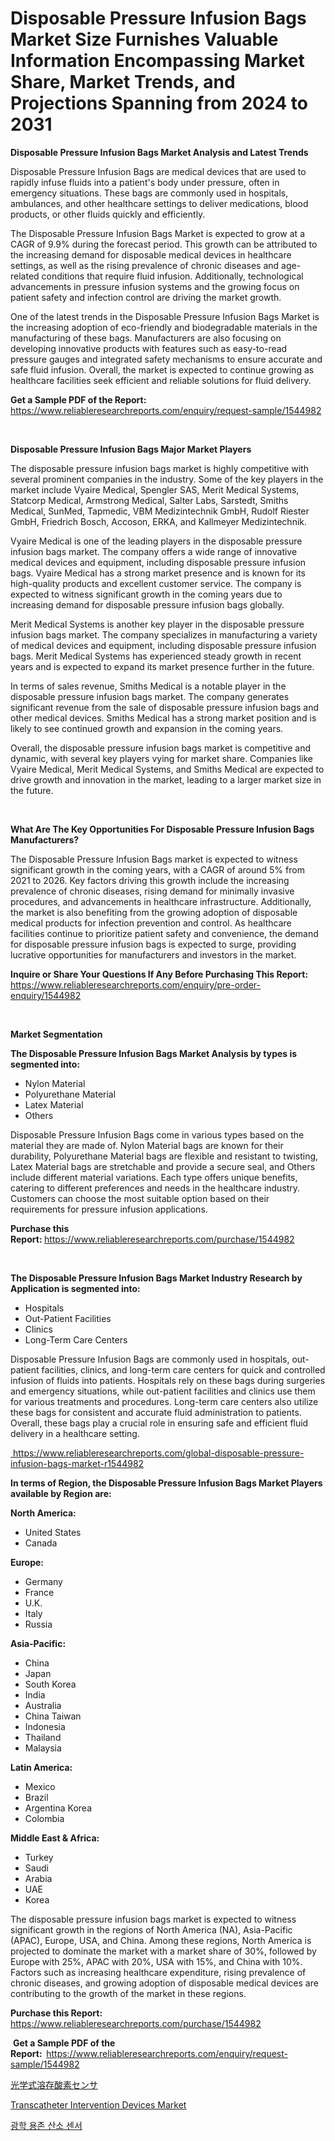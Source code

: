 <p><h1>Disposable Pressure Infusion Bags Market Size Furnishes Valuable Information Encompassing Market Share, Market Trends, and Projections Spanning from 2024 to 2031</h1></p><p><strong>Disposable Pressure Infusion Bags Market Analysis and Latest Trends</strong></p>
<p><p>Disposable Pressure Infusion Bags are medical devices that are used to rapidly infuse fluids into a patient's body under pressure, often in emergency situations. These bags are commonly used in hospitals, ambulances, and other healthcare settings to deliver medications, blood products, or other fluids quickly and efficiently.</p><p>The Disposable Pressure Infusion Bags Market is expected to grow at a CAGR of 9.9% during the forecast period. This growth can be attributed to the increasing demand for disposable medical devices in healthcare settings, as well as the rising prevalence of chronic diseases and age-related conditions that require fluid infusion. Additionally, technological advancements in pressure infusion systems and the growing focus on patient safety and infection control are driving the market growth.</p><p>One of the latest trends in the Disposable Pressure Infusion Bags Market is the increasing adoption of eco-friendly and biodegradable materials in the manufacturing of these bags. Manufacturers are also focusing on developing innovative products with features such as easy-to-read pressure gauges and integrated safety mechanisms to ensure accurate and safe fluid infusion. Overall, the market is expected to continue growing as healthcare facilities seek efficient and reliable solutions for fluid delivery.</p></p>
<p><strong>Get a Sample PDF of the Report:&nbsp;</strong> <a href="https://www.reliableresearchreports.com/enquiry/request-sample/1544982">https://www.reliableresearchreports.com/enquiry/request-sample/1544982</a></p>
<p>&nbsp;</p>
<p><strong>Disposable Pressure Infusion Bags Major Market Players</strong></p>
<p><p>The disposable pressure infusion bags market is highly competitive with several prominent companies in the industry. Some of the key players in the market include Vyaire Medical, Spengler SAS, Merit Medical Systems, Statcorp Medical, Armstrong Medical, Salter Labs, Sarstedt, Smiths Medical, SunMed, Tapmedic, VBM Medizintechnik GmbH, Rudolf Riester GmbH, Friedrich Bosch, Accoson, ERKA, and Kallmeyer Medizintechnik.</p><p>Vyaire Medical is one of the leading players in the disposable pressure infusion bags market. The company offers a wide range of innovative medical devices and equipment, including disposable pressure infusion bags. Vyaire Medical has a strong market presence and is known for its high-quality products and excellent customer service. The company is expected to witness significant growth in the coming years due to increasing demand for disposable pressure infusion bags globally.</p><p>Merit Medical Systems is another key player in the disposable pressure infusion bags market. The company specializes in manufacturing a variety of medical devices and equipment, including disposable pressure infusion bags. Merit Medical Systems has experienced steady growth in recent years and is expected to expand its market presence further in the future.</p><p>In terms of sales revenue, Smiths Medical is a notable player in the disposable pressure infusion bags market. The company generates significant revenue from the sale of disposable pressure infusion bags and other medical devices. Smiths Medical has a strong market position and is likely to see continued growth and expansion in the coming years.</p><p>Overall, the disposable pressure infusion bags market is competitive and dynamic, with several key players vying for market share. Companies like Vyaire Medical, Merit Medical Systems, and Smiths Medical are expected to drive growth and innovation in the market, leading to a larger market size in the future.</p></p>
<p>&nbsp;</p>
<p><strong>What Are The Key Opportunities For Disposable Pressure Infusion Bags Manufacturers?</strong></p>
<p><p>The Disposable Pressure Infusion Bags market is expected to witness significant growth in the coming years, with a CAGR of around 5% from 2021 to 2026. Key factors driving this growth include the increasing prevalence of chronic diseases, rising demand for minimally invasive procedures, and advancements in healthcare infrastructure. Additionally, the market is also benefiting from the growing adoption of disposable medical products for infection prevention and control. As healthcare facilities continue to prioritize patient safety and convenience, the demand for disposable pressure infusion bags is expected to surge, providing lucrative opportunities for manufacturers and investors in the market.</p></p>
<p><strong>Inquire or Share Your Questions If Any Before Purchasing This Report:</strong> <a href="https://www.reliableresearchreports.com/enquiry/pre-order-enquiry/1544982">https://www.reliableresearchreports.com/enquiry/pre-order-enquiry/1544982</a></p>
<p>&nbsp;</p>
<p><strong>Market Segmentation</strong></p>
<p><strong>The Disposable Pressure Infusion Bags Market Analysis by types is segmented into:</strong></p>
<p><ul><li>Nylon Material</li><li>Polyurethane Material</li><li>Latex Material</li><li>Others</li></ul></p>
<p><p>Disposable Pressure Infusion Bags come in various types based on the material they are made of. Nylon Material bags are known for their durability, Polyurethane Material bags are flexible and resistant to twisting, Latex Material bags are stretchable and provide a secure seal, and Others include different material variations. Each type offers unique benefits, catering to different preferences and needs in the healthcare industry. Customers can choose the most suitable option based on their requirements for pressure infusion applications.</p></p>
<p><strong>Purchase this Report:&nbsp;</strong><a href="https://www.reliableresearchreports.com/purchase/1544982">https://www.reliableresearchreports.com/purchase/1544982</a></p>
<p>&nbsp;</p>
<p><strong>The Disposable Pressure Infusion Bags Market Industry Research by Application is segmented into:</strong></p>
<p><ul><li>Hospitals</li><li>Out-Patient Facilities</li><li>Clinics</li><li>Long-Term Care Centers</li></ul></p>
<p><p>Disposable Pressure Infusion Bags are commonly used in hospitals, out-patient facilities, clinics, and long-term care centers for quick and controlled infusion of fluids into patients. Hospitals rely on these bags during surgeries and emergency situations, while out-patient facilities and clinics use them for various treatments and procedures. Long-term care centers also utilize these bags for consistent and accurate fluid administration to patients. Overall, these bags play a crucial role in ensuring safe and efficient fluid delivery in a healthcare setting.</p></p>
<p><a href="https://www.reliableresearchreports.com/global-disposable-pressure-infusion-bags-market-r1544982">&nbsp;https://www.reliableresearchreports.com/global-disposable-pressure-infusion-bags-market-r1544982</a></p>
<p><strong>In terms of Region, the Disposable Pressure Infusion Bags Market Players available by Region are:</strong></p>
<p>
    <p> <strong> North America: </strong>
        <ul>
            <li>United States</li>
            <li>Canada</li>
        </ul>
        </p> 
    <p> <strong> Europe: </strong>
        <ul>
            <li>Germany</li>
            <li>France</li>
            <li>U.K.</li>
            <li>Italy</li>
            <li>Russia</li>
        </ul>
        </p> 
    <p> <strong> Asia-Pacific: </strong>
        <ul>
            <li>China</li>
            <li>Japan</li>
            <li>South Korea</li>
            <li>India</li>
            <li>Australia</li>
            <li>China Taiwan</li>
            <li>Indonesia</li>
            <li>Thailand</li>
            <li>Malaysia</li>
        </ul>
        </p> 
    <p> <strong> Latin America: </strong>
        <ul>
            <li>Mexico</li>
            <li>Brazil</li>
            <li>Argentina Korea</li>
            <li>Colombia</li>
        </ul>
        </p> 
    <p> <strong> Middle East & Africa: </strong>
        <ul>
            <li>Turkey</li>
            <li>Saudi</li>
            <li>Arabia</li>
            <li>UAE</li>
            <li>Korea</li>
        </ul>
    </p>
    </p>
<p><p>The disposable pressure infusion bags market is expected to witness significant growth in the regions of North America (NA), Asia-Pacific (APAC), Europe, USA, and China. Among these regions, North America is projected to dominate the market with a market share of 30%, followed by Europe with 25%, APAC with 20%, USA with 15%, and China with 10%. Factors such as increasing healthcare expenditure, rising prevalence of chronic diseases, and growing adoption of disposable medical devices are contributing to the growth of the market in these regions.</p></p>
<p><strong>Purchase this Report: </strong><a href="https://www.reliableresearchreports.com/purchase/1544982">https://www.reliableresearchreports.com/purchase/1544982</a></p>
<p>&nbsp;<strong>Get a Sample PDF of the Report:&nbsp;&nbsp;</strong><a href="https://www.reliableresearchreports.com/enquiry/request-sample/1544982">https://www.reliableresearchreports.com/enquiry/request-sample/1544982</a></p>
<p><strong></strong></p>
<p><p><a href="https://github.com/oqxogxyvqe90775/Market-Research-Report-List-2/blob/main/663691251655.md">光学式溶存酸素センサ</a></p><p><a href="https://github.com/RoccoManning/Market-Research-Report-List-4/blob/main/transcatheter-intervention-devices-market.md">Transcatheter Intervention Devices Market</a></p><p><a href="https://github.com/lzrvbyqzftro57/Market-Research-Report-List-2/blob/main/550393251650.md">광학 용존 산소 센서</a></p></p>